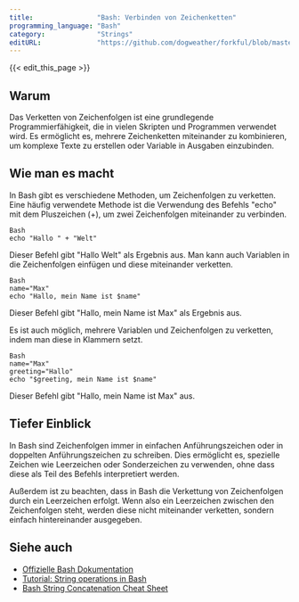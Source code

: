 ```yaml
---
title:                "Bash: Verbinden von Zeichenketten"
programming_language: "Bash"
category:             "Strings"
editURL:              "https://github.com/dogweather/forkful/blob/master/content/de/bash/concatenating-strings.md"
---
```


{{< edit_this_page >}}

## Warum

Das Verketten von Zeichenfolgen ist eine grundlegende Programmierfähigkeit, die in vielen Skripten und Programmen verwendet wird. Es ermöglicht es, mehrere Zeichenketten miteinander zu kombinieren, um komplexe Texte zu erstellen oder Variable in Ausgaben einzubinden.

## Wie man es macht

In Bash gibt es verschiedene Methoden, um Zeichenfolgen zu verketten. Eine häufig verwendete Methode ist die Verwendung des Befehls "echo" mit dem Pluszeichen (+), um zwei Zeichenfolgen miteinander zu verbinden.

```
Bash
echo "Hallo " + "Welt"
```

Dieser Befehl gibt "Hallo Welt" als Ergebnis aus. Man kann auch Variablen in die Zeichenfolgen einfügen und diese miteinander verketten.

```
Bash
name="Max"
echo "Hallo, mein Name ist $name"
```

Dieser Befehl gibt "Hallo, mein Name ist Max" als Ergebnis aus.

Es ist auch möglich, mehrere Variablen und Zeichenfolgen zu verketten, indem man diese in Klammern setzt.

```
Bash
name="Max"
greeting="Hallo"
echo "$greeting, mein Name ist $name"
```

Dieser Befehl gibt "Hallo, mein Name ist Max" aus.

## Tiefer Einblick

In Bash sind Zeichenfolgen immer in einfachen Anführungszeichen oder in doppelten Anführungszeichen zu schreiben. Dies ermöglicht es, spezielle Zeichen wie Leerzeichen oder Sonderzeichen zu verwenden, ohne dass diese als Teil des Befehls interpretiert werden.

Außerdem ist zu beachten, dass in Bash die Verkettung von Zeichenfolgen durch ein Leerzeichen erfolgt. Wenn also ein Leerzeichen zwischen den Zeichenfolgen steht, werden diese nicht miteinander verketten, sondern einfach hintereinander ausgegeben.

## Siehe auch

- [Offizielle Bash Dokumentation](https://www.gnu.org/software/bash/manual/bash.html)
- [Tutorial: String operations in Bash](https://linuxize.com/post/bash-concatenate-strings/)
- [Bash String Concatenation Cheat Sheet](https://devhints.io/bash#string-concatenation)